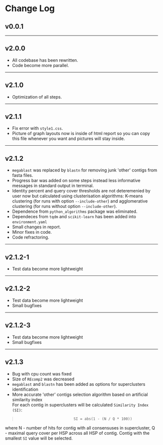 # Change Log

## v0.0.1

---

## v2.0.0

* All codebase has been rewritten.
* Code become more parallel.

---

## v2.1.0

* Optimization of all steps.

---

## v2.1.1  

* Fix error with `style1.css`.
* Picture of graph layouts now is inside of html report so you can copy this file whenever you want and pictures will stay inside.

---

## v2.1.2

* `megablast` was replaced by `blastn` for removing junk 'other' contigs from fasta files.
* Progress bar was added on some steps instead less informative messages in standard output in terminal.
* Identity percent and query cover thresholds are not deteremenied by user now but calculated using clusterisation algorithms: K-means clustering (for runs with option `--include-other`) and agglomerative clustering (for runs without option `--include-other`).
* Dependence from `python_algorithms` package was eliminated.
* Dependeces from `tqdm` and `scikit-learn` has been added into `environment.yaml`
* Small changes in report.
* Minor fixes in code.
* Code refractoring.

---

## v2.1.2-1

* Test data become more lightweight

---

## v2.1.2-2

* Test data become more lightweight
* Small bugfixes

---

## v2.1.2-3

* Test data become more lightweight
* Small bugfixes

---

## v2.1.3

* Bug with cpu count was fixed
* Size of `REcomp2` was decreased
* `megablast` and `blastn` has been added as options for superclusters identification
* More accurate 'other' contigs selection algorithm based on artificial similarity index  
For each contig in superclusters will be calculated `Similarity Index (SI)`:

>                               SI = abs(1 - (N / Q * 100))

where N - number of hits for contig with all consensuses in supercluster, Q - maximal query cover per HSP across all HSP of contig. Contig with the smallest `SI` value will be selected.
